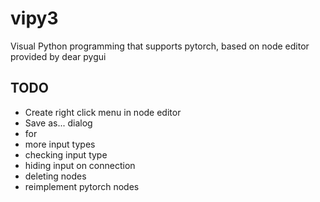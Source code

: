 # vipy3
Visual Python programming that supports pytorch, based on node editor provided by dear pygui

TODO
----
* Create right click menu in node editor
* Save as... dialog
* for
* more input types
* checking input type
* hiding input on connection
* deleting nodes
* reimplement pytorch nodes